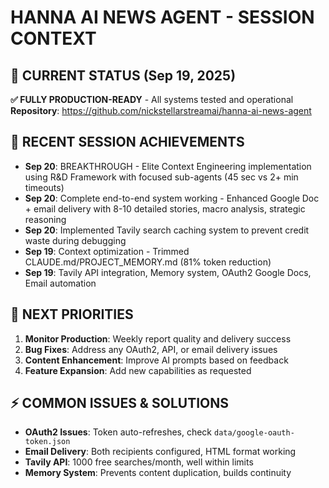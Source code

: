 # HANNA AI NEWS AGENT - SESSION CONTEXT

## 📅 CURRENT STATUS (Sep 19, 2025)
**✅ FULLY PRODUCTION-READY** - All systems tested and operational
**Repository**: https://github.com/nickstellarstreamai/hanna-ai-news-agent

## 🚀 RECENT SESSION ACHIEVEMENTS
- **Sep 20**: BREAKTHROUGH - Elite Context Engineering implementation using R&D Framework with focused sub-agents (45 sec vs 2+ min timeouts)
- **Sep 20**: Complete end-to-end system working - Enhanced Google Doc + email delivery with 8-10 detailed stories, macro analysis, strategic reasoning
- **Sep 20**: Implemented Tavily search caching system to prevent credit waste during debugging
- **Sep 19**: Context optimization - Trimmed CLAUDE.md/PROJECT_MEMORY.md (81% token reduction)
- **Sep 19**: Tavily API integration, Memory system, OAuth2 Google Docs, Email automation

## 🎯 NEXT PRIORITIES
1. **Monitor Production**: Weekly report quality and delivery success
2. **Bug Fixes**: Address any OAuth2, API, or email delivery issues
3. **Content Enhancement**: Improve AI prompts based on feedback
4. **Feature Expansion**: Add new capabilities as requested

## ⚡ COMMON ISSUES & SOLUTIONS
- **OAuth2 Issues**: Token auto-refreshes, check `data/google-oauth-token.json`
- **Email Delivery**: Both recipients configured, HTML format working
- **Tavily API**: 1000 free searches/month, well within limits
- **Memory System**: Prevents content duplication, builds continuity